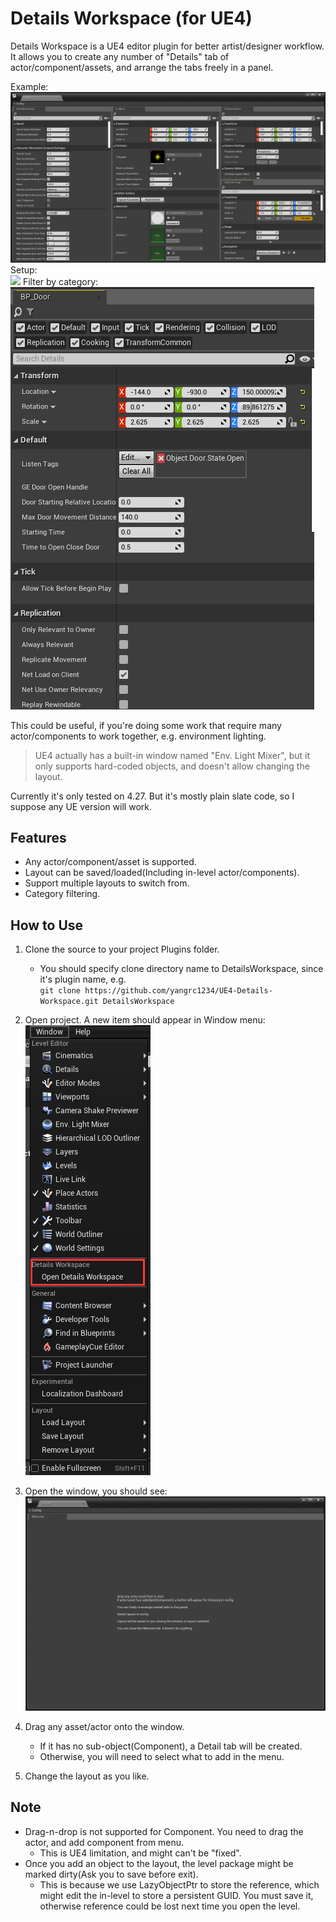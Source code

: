 ﻿# Details Workspace (for UE4)
Details Workspace is a UE4 editor plugin for better artist/designer workflow.    
It allows you to create any number of "Details" tab of actor/component/assets, and arrange the tabs freely in a panel.  

Example:  
![](Images/Example0.png)  
Setup:  
![](Images/Animated.gif)
Filter by category:  
![](Images/CategoryFilter.gif)

This could be useful, if you're doing some work that require many actor/components to work together, e.g. environment lighting.  

> UE4 actually has a built-in window named "Env. Light Mixer", but it only supports hard-coded objects, and doesn't allow changing the layout.  
 
Currently it's only tested on 4.27. But it's mostly plain slate code, so I suppose any UE version will work.

## Features  
* Any actor/component/asset is supported.  
* Layout can be saved/loaded(Including in-level actor/components). 
* Support multiple layouts to switch from.
* Category filtering.

## How to Use  

1. Clone the source to your project Plugins folder. 
   * You should specify clone directory name to DetailsWorkspace, since it's plugin name, e.g.   
    `git clone https://github.com/yangrc1234/UE4-Details-Workspace.git DetailsWorkspace`

2. Open project. A new item should appear in Window menu:    
![](Images/WhereToOpen.png)

3. Open the window, you should see:  
![](Images/FirstOpen.png)  

4. Drag any asset/actor onto the window.
    * If it has no sub-object(Component), a Detail tab will be created.  
    * Otherwise, you will need to select what to add in the menu.   
    
5. Change the layout as you like.


## Note  
* Drag-n-drop is not supported for Component. You need to drag the actor, and add component from menu.
   * This is UE4 limitation, and might can't be "fixed".  
* Once you add an object to the layout, the level package might be marked dirty(Ask you to save before exit).  
    * This is because we use LazyObjectPtr to store the reference, which might edit the in-level to store a persistent GUID. You must save it, otherwise reference could be lost next time you open the level.  